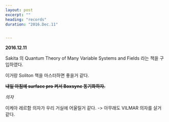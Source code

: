 ```yaml
---
layout: post
excerpt: ""
heading: "records"
duration: "2016.Dec.11"


---
```


**2016.12.11**

Sakita 의 Quantum Theory of Many Variable Systems and Fields 라는 책을 구입하였다.

이거랑 Soliton 책을 마스터하면 좋을거 같다.

~~**내일 아침에 surface pro 켜서 Boxsync 동기화하자.**~~


*의자*

이케아 레르함 의자가 우리 거실에 어울릴거 같다. -> 아무래도 VILMAR 의자를 살거 같다.